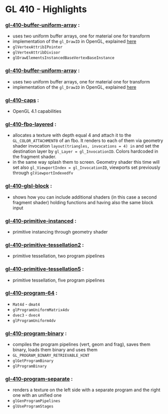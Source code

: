 # GL 410 - Highlights

### [gl-410-buffer-uniform-array](https://github.com/elect86/jogl-samples/blob/master/jogl-samples/src/tests/gl_410/Gl_410_buffer_uniform_array.java) :

* uses two uniform buffer arrays, one for material one for transform
* implementation of the `gl_DrawID` in OpenGL, explained [here](http://www.g-truc.net/post-0518.html)
* `glVertexAttribIPointer`
* `glVertexAttribDivisor`
* `glDrawElementsInstancedBaseVertexBaseInstance`

### [gl-410-buffer-uniform-array](https://github.com/elect86/jogl-samples/blob/master/jogl-samples/src/tests/gl_410/Gl_410_buffer_uniform_array.java) :

* uses two uniform buffer arrays, one for material one for transform
* implementation of the `gl_DrawID` in OpenGL, explained [here](http://www.g-truc.net/post-0518.html)

### [gl-410-caps](https://github.com/elect86/jogl-samples/blob/master/jogl-samples/src/tests/gl_410/Gl_410_caps.java) :

* OpenGL 4.1 capabilities

### [gl-410-fbo-layered](https://github.com/elect86/jogl-samples/blob/master/jogl-samples/src/tests/gl_410/Gl_410_fbo_layered.java) :

* allocates a texture with depth equal 4 and attach it to the `GL_COLOR_ATTACHMENT0` of an fbo. It renders to each of them via geometry shader invocation `layout(triangles, invocations = 4) in` and set the destination layer by `gl_Layer = gl_InvocationID`. Colors hardcoded in the fragment shader.
* in the same way splash them to screen. Geometry shader this time will set also `gl_ViewportIndex = gl_InvocationID`, viewports set previously through `glViewportIndexedfv`

### [gl-410-glsl-block](https://github.com/elect86/jogl-samples/blob/master/jogl-samples/src/tests/gl_410/Gl_410_glsl_block.java) :

* shows how you can include additional shaders (in this case a second fragment shader) holding functions and having also the same block input

### [gl-410-primitive-instanced](https://github.com/elect86/jogl-samples/blob/master/jogl-samples/src/tests/gl_410/Gl_410_primitive_instanced.java) :

* primitive instancing through geometry shader 

### [gl-410-primitive-tessellation2](https://github.com/elect86/jogl-samples/blob/master/jogl-samples/src/tests/gl_410/Gl_410_primitive_tessellation2.java) :

* primitive tessellation, two program pipelines

### [gl-410-primitive-tessellation5](https://github.com/elect86/jogl-samples/blob/master/jogl-samples/src/tests/gl_410/Gl_410_primitive_tessellation5.java) :

* primitive tessellation, five program pipelines

### [gl-410-program-64](https://github.com/elect86/jogl-samples/blob/master/jogl-samples/src/tests/gl_410/Gl_410_primitive_tessellation5.java) :

* `Mat4d` - `dmat4`
* `glProgramUniformMatrix4dv`
* `dvec3` - `dvec4`
* `glProgramUniform4dv`

### [gl-410-program-binary](https://github.com/elect86/jogl-samples/blob/master/jogl-samples/src/tests/gl_410/Gl_410_program_binary.java) :

* compiles the program pipelines (vert, geom and frag), saves them binary, loads them binary and uses them
* `GL_PROGRAM_BINARY_RETRIEVABLE_HINT`
* `glGetProgramBinary`
* `glProgramBinary`

### [gl-410-program-separate](https://github.com/elect86/jogl-samples/blob/master/jogl-samples/src/tests/gl_410/Gl_410_program_separate.java) :

* renders a texture on the left side with a separate program and the right one with an unified one
* `glGenProgramPipelines`
* `glUseProgramStages`
